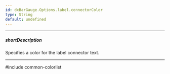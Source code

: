 ```yaml
---
id: dxBarGauge.Options.label.connectorColor
type: String
default: undefined
---
```

---
##### shortDescription
Specifies a color for the label connector text.

---
#include common-colorlist